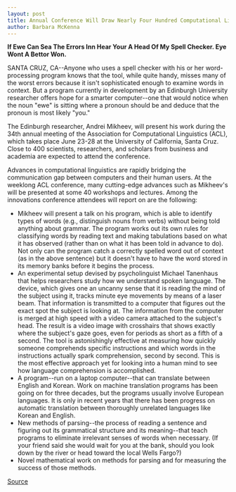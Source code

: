 ```yaml
---
layout: post
title: Annual Conference Will Draw Nearly Four Hundred Computational Linguists To UC Santa Cruz
author: Barbara McKenna
---
```


**If Ewe Can Sea The Errors Inn Hear Your A Head Of My Spell Checker. Eye Wont A Bettor Won.**

SANTA CRUZ, CA--Anyone who uses a spell checker with his or her  word-processing program knows that the tool, while quite handy,  misses many of the worst errors because it isn't sophisticated  enough to examine words in context. But a program currently in  development by an Edinburgh University researcher offers hope for a  smarter computer--one that would notice when the noun "ewe" is  sitting where a pronoun should be and deduce that the pronoun is  most likely "you."

The Edinburgh researcher, Andrei Mikheev, will present his  work during the 34th annual meeting of the Association for  Computational Linguistics (ACL), which takes place June 23-28 at  the University of California, Santa Cruz. Close to 400 scientists,  researchers, and scholars from business and academia are expected  to attend the conference.

Advances in computational linguistics are rapidly bridging the  communication gap between computers and their human users. At the  weeklong ACL conference, many cutting-edge advances such as  Mikheev's will be presented at some 40 workshops and lectures.  Among the innovations conference attendees will report on are the  following:
* Mikheev will present a talk on his program, which is able to  identify types of words (e.g., distinguish nouns from verbs) without  being told anything about grammar. The program works out its own  rules for classifying words by reading text and making tabulations  based on what it has observed (rather than on what it has been told  in advance to do). Not only can the program catch a correctly spelled  word out of context (as in the above sentence) but it doesn't have to  have the word stored in its memory banks before it begins the  process.
* An experimental setup devised by psycholinguist Michael  Tanenhaus that helps researchers study how we understand spoken  language. The device, which gives one an uncanny sense that it is  reading the mind of the subject using it, tracks minute eye  movements by means of a laser beam. That information is  transmitted to a computer that figures out the exact spot the  subject is looking at. The information from the computer is merged  at high speed with a video camera attached to the subject's head.  The result is a video image with crosshairs that shows exactly  where the subject's gaze goes, even for periods as short as a fifth of  a second. The tool is astonishingly effective at measuring how  quickly someone comprehends specific instructions and which words  in the instructions actually spark comprehension, second by second.  This is the most effective approach yet for looking into a human  mind to see how language comprehension is accomplished.
* A program--run on a laptop computer--that can translate  between English and Korean. Work on machine translation programs  has been going on for three decades, but the programs usually  involve European languages. It is only in recent years that there has  been progress on automatic translation between thoroughly  unrelated languages like Korean and English.
* New methods of parsing--the process of reading a sentence and  figuring out its grammatical structure and its meaning--that teach  programs to eliminate irrelevant senses of words when necessary.  (If your friend said she would wait for you at the bank, should you  look down by the river or head toward the local Wells Fargo?)
* Novel mathematical work on methods for parsing and for  measuring the success of those methods.

[Source](http://www1.ucsc.edu/news_events/press_releases/archive/95-96/06-96/062096-UCSC_conference_wil.html "Permalink to 062096-UCSC_conference_wil")
